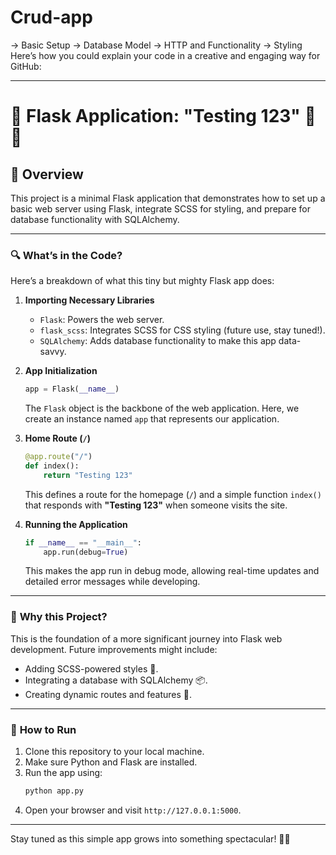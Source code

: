 # Crud-app

-> Basic Setup
-> Database Model
-> HTTP and Functionality
-> Styling
Here’s how you could explain your code in a creative and engaging way for GitHub:

---

# 🚀 Flask Application: "Testing 123" 📜✨  

## 🧩 Overview  
This project is a minimal Flask application that demonstrates how to set up a basic web server using Flask, integrate SCSS for styling, and prepare for database functionality with SQLAlchemy.

---

### 🔍 **What’s in the Code?**  
Here’s a breakdown of what this tiny but mighty Flask app does:

1. **Importing Necessary Libraries**  
   - `Flask`: Powers the web server.
   - `flask_scss`: Integrates SCSS for CSS styling (future use, stay tuned!).
   - `SQLAlchemy`: Adds database functionality to make this app data-savvy.

2. **App Initialization**  
   ```python
   app = Flask(__name__)
   ```
   The `Flask` object is the backbone of the web application. Here, we create an instance named `app` that represents our application.

3. **Home Route (`/`)**  
   ```python
   @app.route("/")
   def index():
       return "Testing 123"
   ```
   This defines a route for the homepage (`/`) and a simple function `index()` that responds with **"Testing 123"** when someone visits the site.

4. **Running the Application**  
   ```python
   if __name__ == "__main__":
       app.run(debug=True)
   ```
   This makes the app run in debug mode, allowing real-time updates and detailed error messages while developing.

---

### 🌟 **Why this Project?**  
This is the foundation of a more significant journey into Flask web development. Future improvements might include:  
- Adding SCSS-powered styles 🎨.  
- Integrating a database with SQLAlchemy 📦.  
- Creating dynamic routes and features 🚦.  

---

### 🚧 **How to Run**  
1. Clone this repository to your local machine.  
2. Make sure Python and Flask are installed.  
3. Run the app using:  
   ```bash
   python app.py
   ```
4. Open your browser and visit `http://127.0.0.1:5000`.

---

Stay tuned as this simple app grows into something spectacular! 🌈✨
